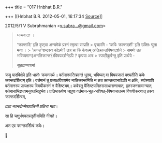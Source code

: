 +++
title = "017 Hnbhat B.R."

+++
[[Hnbhat B.R.	2012-05-01, 16:17:34 [Source](https://groups.google.com/g/bvparishat/c/tUbro-CgG00)]]



  
  

2012/5/1 V Subrahmanian \<[v.subra...@gmail.com]()\>

  

> धन्यवादाः ।  
>   
> ’क्रान्तादि’ इति दृष्ट्वा अन्यमेकं प्रश्नं स्मृत्वा सम्प्रति > पृच्छामि - ’कविः क्रान्तदर्शी’ इति उक्तिः श्रुता मया । > ’क्रान्त’शब्दस्य कोऽर्थः? तत्र स किं केवल्म् अतिक्रान्तविषयदर्शने > समर्थः उत भविष्यमाण(अनतिक्रान्त?)विषयदर्शनेऽपि ? कृपया अत्र > स्पष्टीकुर्वन्तु इति प्रार्थये -   
> > 
> >   
> सुब्रह्मण्यशर्मा  
>   
> > 

  

क्रमु पादविक्षेपे इति धातोः क्रमणमर्थः। वर्तमानमतिक्रान्तं भूतम्, भविष्यद् वा विषयजातं पश्यतीति कवेः क्रान्तदर्शित्वम् इति। वर्तमानं तु प्रत्यक्षविषयमेव नातिक्रान्तमिति न तत्र क्रान्तत्वाभावेऽपि न क्षतिः, सर्वस्यापि वर्तमानस्य प्रत्यक्षस्य विषयीकरणं न वैशिष्ट्यम्। कवेस्तु वैशिष्ट्यमितरासाधाराणत्वात्, इतरजनसामान्यात् वर्तमानाभिज्ञत्वमनुक्तसिद्धमेव। प्रतिभारूपेण चक्षुषा वर्तमान-भूत-भविषत्-विषयजातस्य विषयीकरणात् तस्य क्रान्तदर्शित्वम्,

  

*प्रज्ञा नवनवोन्मेषशालिनी प्रतिभा मता*।

  

सा हि चक्षुर्भगवतस्तृतीयमिति गीयते।

  

अत एव क्रान्तदर्शित्वं कवेः।





